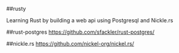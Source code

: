 ##rusty

Learning Rust by building a web api using Postgresql and Nickle.rs

##rust-postgres
https://github.com/sfackler/rust-postgres/

##nickle.rs
https://github.com/nickel-org/nickel.rs/
